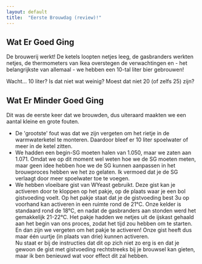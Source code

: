 ```yaml
---
layout: default
title:  "Eerste Brouwdag (review)!"
---
```


## Wat Er Goed Ging

De brouwerij werkt! De ketels loopten netjes leeg, de gasbranders werkten netjes, de thermometers van Ikea overstegen de verwachtingen en - het belangrijkste van allemaal - we hebben een 10-tal liter bier gebrouwen!

Wacht\... 10 liter? Is dat niet wat weinig? Moest dat niet 20 (of zelfs 25) zijn?

## Wat Er Minder Goed Ging

Dit was de eerste keer dat we brouwden, dus uiteraard maakten we een aantal kleine en grote fouten.

 - De 'grootste' fout was dat we zijn vergeten om het rietje in de warmwaterketel te monteren. Daardoor bleef er 10 liter spoelwater of meer in de ketel zitten.
 - We hadden een begin-SG moeten halen van 1.050, maar we zaten aan 1.071. Omdat we op dit moment wel weten hoe we de SG moeten meten, maar geen idee hebben hoe we de SG kunnen aanpassen in het brouwproces hebben we het zo gelaten. Ik vermoed dat je de SG verlaagt door meer spoelwater toe te voegen.
 - We hebben vloeibare gist van WYeast gebruikt. Deze gist kan je activeren door te kloppen op het pakje, op de plaats waar je een bol gistvoeding voelt. Op het pakje staat dat je de gistvoeding best 3u op voorhand kan activeren in een ruimte rond de 21°C. Onze kelder is standaard rond de 18°C, en nadat de gasbranders aan stonden werd het gemakkelijk 21-22°C. Het pakje hadden we netjes uit de ijskast gehaald aan het begin van ons proces, zodat het tijd zou hebben om te starten. En dan zijn we vergeten om het pakje te activeren! Onze gist heeft dus maar één uurtje (in plaats van drie) kunnen activeren. \
 Nu staat er bij de instructies dat dit op zich niet zo erg is en dat je gewoon de gist met gistvoeding rechtstreeks bij je brouwsel kan gieten, maar ik ben benieuwd wat voor effect dit zal hebben. 
